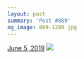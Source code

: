 ```yaml
---
layout: post
summary: 'Post #889'
og_image: 889-1280.jpg
---
```


<p>
  <time>
    <a href="/889">June 5, 2019</a>
  </time>
  <a href="/889">
    <img src="{{ site.assets_url }}/889-640.jpg" srcset="{{ site.assets_url }}/889-320.jpg 320w, {{ site.assets_url }}/889-640.jpg 640w, {{ site.assets_url }}/889-960.jpg 960w, {{ site.assets_url }}/889-1280.jpg 1280w" sizes="(min-width: 700px) 50vw, calc(100vw - 2rem)" />
  </a>
</p>
